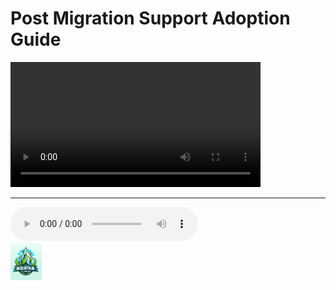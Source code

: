 # Post Migration Support Adoption Guide
<!--![image][def] 
![video][def1]-->
<video src="/videos/How%20to%20Scan.mp4" width=400 controls>
</video>

----
<!--![audio autoplay][def2]-->
<audio controls autoplay>
  <source src="/audios/Slide_69_What_is_ABS.wav" type="audio/wav">
  Your browser does not support the audio element.
</audio>

<br>

<img src="/images/TeamLogo.jpg" alt="TestLogi" width="50" height="60">
<br>


[def]: /images/TeamLogo.jpg
[def1]: /videos/How%20to%20Scan.mp4
[def2]: /audios/Slide_69_What_is_ABS.wav